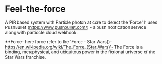 # Feel-the-force

A PIR based system with Particle photon at core to detect the 'Force'
It uses PushBullet (https://www.pushbullet.com/) - a push notification service along with particcle cloud webhook.

**Force- here force refer to the 'Force - Star Wars()- https://en.wikipedia.org/wiki/The_Force_(Star_Wars)'- 
The Force is a binding, metaphysical, and ubiquitous power in the fictional universe of the Star Wars franchise.
